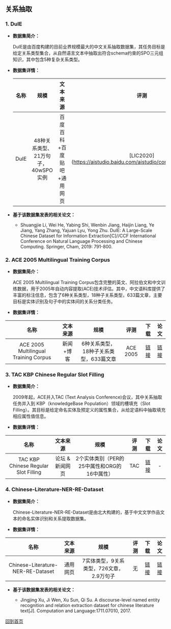 ## 关系抽取
### 1. DuIE
-  <strong> 数据集简介： </strong>

    DuIE是由百度构建的目前业界规模最大的中文关系抽取数据集，其任务目标是给定关系类型集合，从自然语言文本中抽取出符合schema约束的SPO三元组知识，其中包含5种复杂关系类型。
-  <strong> 数据集详情：</strong>

    | 名称       | 规模  |  文本来源  | 评测  |下载  |论文  |
    | :-----:  | :-----:  | :----:  |:----:  |:----:  |:----:  |
    | DuIE   | 48种关系类型、21万句子，40wSPO实例 |   百度百科+百度贴吧+通用网页   |[LIC2020]           (https://aistudio.baidu.com/aistudio/competition/detail/31)   |[链接](https://aistudio.baidu.com/aistudio/competition/detail/31) |[链接](http://tcci.ccf.org.cn/conference/2019/papers/EV10.pdf)


 - <strong>基于该数据集发表的相关论文：</strong>

    - Shuangjie Li, Wei He, Yabing Shi, Wenbin Jiang, Haijin Liang, Ye Jiang, Yang Zhang, Yajuan Lyu, Yong Zhu. DuIE: A Large-Scale Chinese Dataset for Information Extraction[C]//CCF International Conference on Natural Language Processing and Chinese Computing. Springer, Cham, 2019: 791-800.


### 2. ACE 2005 Multilingual Training Corpus
- <strong>数据集简介： </strong>

    ACE 2005 Multilingual Training Corpus包含完整的英文、阿拉伯文和中文训练数据，用于2005年自动内容提取(ACE)技术评估。其中，中文语料库提供了丰富的标注信息，包含了6种关系类型，18种子关系类型，633篇文章，主要目标是实体识别及句子中的实体间的关系分类任务。
-  <strong> 数据集详情：</strong>

| 名称       | 文本来源  |  规模 | 评测  |下载  |论文  |
| :-----:  | :-----:  | :----:  |:----:  |:----:  |:----:  |
| ACE 2005 Multilingual Training Corpus  | 新闻+博客 |   6种关系类型，18种子关系类型，633篇文章   |ACE 2005   |[链接](https://catalog.ldc.upenn.edu/LDC2006T06) | [链接](https://pdfs.semanticscholar.org/3a9b/136ca1ab91592df36f148ef16095f74d009e.pdf)|


### 3. TAC KBP Chinese Regular Slot Filling
- <strong>数据集简介： </strong>

    2009年起，ACE并入TAC (Text Analysis Conference)会议，其中关系抽取任务并入到 KBP（knowledgeBase Population）领域的槽填充（Slot Filling）。其目标是给定命名实体及预定义的属性集合，从给定语料中抽取填充相应属性值信息。

-  <strong> 数据集详情：</strong>

| 名称       | 文本来源  |  规模 | 评测  |下载  |论文  |
| :-----:  | :-----:  | :----:  |:----:  |:----:  |:----:  |
|TAC KBP Chinese Regular Slot Filling  | 论坛 & 新闻网页 |   2个实体类别（PER的25中属性和ORG的16中属性）  |TAC |[链接](https://www.ldc.upenn.edu/language-resources/data/obtaining) | - |



### 4. Chinese-Literature-NER-RE-Dataset
- <strong>数据集简介：</strong>

    Chinese-Literature-NER-RE-Dataset是由北大构建的，基于中文文学作品文本的命名实体识别和关系提取数据集。

- <strong>数据集详情： </strong>

| 名称       | 文本来源  |  规模 | 评测  |下载  |论文  |
| :-----:  | :-----:  | :----:  |:----:  |:----:  |:----:  |
| Chinese-Literature-NER-RE-Dataset  | 通用网页 |   7实体类型，9关系类型，726文章，2.9万句子   |无   |[链接](https://github.com/lancopku/Chinese-Literature-NER-RE-Dataset) |[链接](https://arxiv.org/pdf/1711.07010.pdf)|


 - <strong>基于该数据集发表的相关论文：</strong>
 
    - Jingjing Xu, Ji Wen, Xu Sun, Qi Su. A discourse-level named entity recognition and relation extraction dataset for chinese literature text[J]. Computation and Language:1711.07010, 2017.

[回到首页](/README.md)
